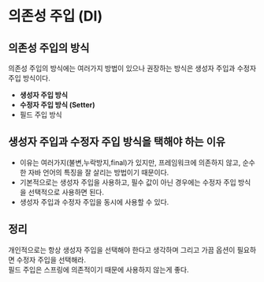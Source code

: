 # 의존성 주입 (DI) 

## 의존성 주입의 방식
의존성 주입의 방식에는 여러가지 방법이 있으나 권장하는 방식은 생성자 주입과 수정자 주입 방식이다.
- **생성자 주입 방식** 
- **수정자 주입 방식 (Setter)**
- 필드 주입 방식

## 생성자 주입과 수정자 주입 방식을 택해야 하는 이유 
- 이유는 여러가지(불변,누락방지,final)가 있지만, 프레임워크에 의존하지 않고, 순수한 자바 언어의 특징을 잘 살리는 방법이기 때문이다.
- 기본적으로는 생성자 주입을 사용하고, 필수 값이 아닌 경우에는 수정자 주입 방식을 선택적으로 사용하면 된다. 
- 생성자 주입과 수정자 주입을 동시에 사용할 수 있다.

## 정리
개인적으로는 항상 생성자 주입을 선택해야 한다고 생각하며 그리고 가끔 옵션이 필요하면 수정자 주입을 선택해라.  
필드 주입은 스프링에 의존적이기 때문에 사용하지 않는게 좋다.